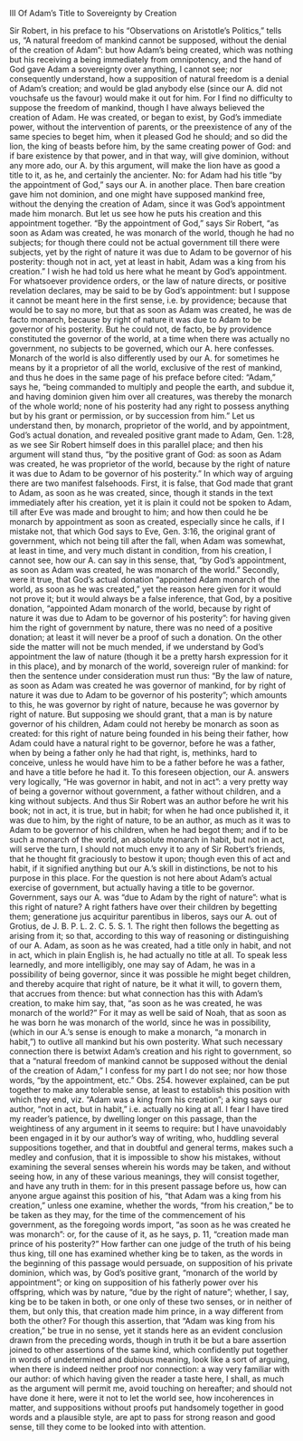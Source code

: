 III
Of Adam’s Title to Sovereignty by Creation

Sir Robert, in his preface to his “Observations on Aristotle’s Politics,” tells us, “A natural freedom of mankind cannot be supposed, without the denial of the creation of Adam”: but how Adam’s being created, which was nothing but his receiving a being immediately from omnipotency, and the hand of God gave Adam a sovereignty over anything, I cannot see; nor consequently understand, how a supposition of natural freedom is a denial of Adam’s creation; and would be glad anybody else (since our A. did not vouchsafe us the favour) would make it out for him. For I find no difficulty to suppose the freedom of mankind, though I have always believed the creation of Adam. He was created, or began to exist, by God’s immediate power, without the intervention of parents, or the preexistence of any of the same species to beget him, when it pleased God he should; and so did the lion, the king of beasts before him, by the same creating power of God: and if bare existence by that power, and in that way, will give dominion, without any more ado, our A. by this argument, will make the lion have as good a title to it, as he, and certainly the ancienter. No: for Adam had his title “by the appointment of God,” says our A. in another place. Then bare creation gave him not dominion, and one might have supposed mankind free, without the denying the creation of Adam, since it was God’s appointment made him monarch.
But let us see how he puts his creation and this appointment together. “By the appointment of God,” says Sir Robert, “as soon as Adam was created, he was monarch of the world, though he had no subjects; for though there could not be actual government till there were subjects, yet by the right of nature it was due to Adam to be governor of his posterity: though not in act, yet at least in habit, Adam was a king from his creation.” I wish he had told us here what he meant by God’s appointment. For whatsoever providence orders, or the law of nature directs, or positive revelation declares, may be said to be by God’s appointment: but I suppose it cannot be meant here in the first sense, i.e. by providence; because that would be to say no more, but that as soon as Adam was created, he was de facto monarch, because by right of nature it was due to Adam to be governor of his posterity. But he could not, de facto, be by providence constituted the governor of the world, at a time when there was actually no government, no subjects to be governed, which our A. here confesses. Monarch of the world is also differently used by our A. for sometimes he means by it a proprietor of all the world, exclusive of the rest of mankind, and thus he does in the same page of his preface before cited: “Adam,” says he, “being commanded to multiply and people the earth, and subdue it, and having dominion given him over all creatures, was thereby the monarch of the whole world; none of his posterity had any right to possess anything but by his grant or permission, or by succession from him.” Let us understand then, by monarch, proprietor of the world, and by appointment, God’s actual donation, and revealed positive grant made to Adam, Gen. 1:28, as we see Sir Robert himself does in this parallel place; and then his argument will stand thus, “by the positive grant of God: as soon as Adam was created, he was proprietor of the world, because by the right of nature it was due to Adam to be governor of his posterity.” In which way of arguing there are two manifest falsehoods. First, it is false, that God made that grant to Adam, as soon as he was created, since, though it stands in the text immediately after his creation, yet it is plain it could not be spoken to Adam, till after Eve was made and brought to him; and how then could he be monarch by appointment as soon as created, especially since he calls, if I mistake not, that which God says to Eve, Gen. 3:16, the original grant of government, which not being till after the fall, when Adam was somewhat, at least in time, and very much distant in condition, from his creation, I cannot see, how our A. can say in this sense, that, “by God’s appointment, as soon as Adam was created, he was monarch of the world.” Secondly, were it true, that God’s actual donation “appointed Adam monarch of the world, as soon as he was created,” yet the reason here given for it would not prove it; but it would always be a false inference, that God, by a positive donation, “appointed Adam monarch of the world, because by right of nature it was due to Adam to be governor of his posterity”: for having given him the right of government by nature, there was no need of a positive donation; at least it will never be a proof of such a donation.
On the other side the matter will not be much mended, if we understand by God’s appointment the law of nature (though it be a pretty harsh expression for it in this place), and by monarch of the world, sovereign ruler of mankind: for then the sentence under consideration must run thus: “By the law of nature, as soon as Adam was created he was governor of mankind, for by right of nature it was due to Adam to be governor of his posterity”; which amounts to this, he was governor by right of nature, because he was governor by right of nature. But supposing we should grant, that a man is by nature governor of his children, Adam could not hereby be monarch as soon as created: for this right of nature being founded in his being their father, how Adam could have a natural right to be governor, before he was a father, when by being a father only he had that right, is, methinks, hard to conceive, unless he would have him to be a father before he was a father, and have a title before he had it.
To this foreseen objection, our A. answers very logically, “He was governor in habit, and not in act”: a very pretty way of being a governor without government, a father without children, and a king without subjects. And thus Sir Robert was an author before he writ his book; not in act, it is true, but in habit; for when he had once published it, it was due to him, by the right of nature, to be an author, as much as it was to Adam to be governor of his children, when he had begot them; and if to be such a monarch of the world, an absolute monarch in habit, but not in act, will serve the turn, I should not much envy it to any of Sir Robert’s friends, that he thought fit graciously to bestow it upon; though even this of act and habit, if it signified anything but our A.’s skill in distinctions, be not to his purpose in this place. For the question is not here about Adam’s actual exercise of government, but actually having a title to be governor. Government, says our A. was “due to Adam by the right of nature”: what is this right of nature? A right fathers have over their children by begetting them; generatione jus acquiritur parentibus in liberos, says our A. out of Grotius, de J. B. P. L. 2. C. 5. S. 1. The right then follows the begetting as arising from it; so that, according to this way of reasoning or distinguishing of our A. Adam, as soon as he was created, had a title only in habit, and not in act, which in plain English is, he had actually no title at all.
To speak less learnedly, and more intelligibly, one may say of Adam, he was in a possibility of being governor, since it was possible he might beget children, and thereby acquire that right of nature, be it what it will, to govern them, that accrues from thence: but what connection has this with Adam’s creation, to make him say, that, “as soon as he was created, he was monarch of the world?” For it may as well be said of Noah, that as soon as he was born he was monarch of the world, since he was in possibility, (which in our A.’s sense is enough to make a monarch, “a monarch in habit,”) to outlive all mankind but his own posterity. What such necessary connection there is betwixt Adam’s creation and his right to government, so that a “natural freedom of mankind cannot be supposed without the denial of the creation of Adam,” I confess for my part I do not see; nor how those words, “by the appointment, etc.” Obs. 254. however explained, can be put together to make any tolerable sense, at least to establish this position with which they end, viz. “Adam was a king from his creation”; a king says our author, “not in act, but in habit,” i.e. actually no king at all.
I fear I have tired my reader’s patience, by dwelling longer on this passage, than the weightiness of any argument in it seems to require: but I have unavoidably been engaged in it by our author’s way of writing, who, huddling several suppositions together, and that in doubtful and general terms, makes such a medley and confusion, that it is impossible to show his mistakes, without examining the several senses wherein his words may be taken, and without seeing how, in any of these various meanings, they will consist together, and have any truth in them: for in this present passage before us, how can anyone argue against this position of his, “that Adam was a king from his creation,” unless one examine, whether the words, “from his creation,” be to be taken as they may, for the time of the commencement of his government, as the foregoing words import, “as soon as he was created he was monarch”: or, for the cause of it, as he says, p. 11, “creation made man prince of his posterity?” How farther can one judge of the truth of his being thus king, till one has examined whether king be to taken, as the words in the beginning of this passage would persuade, on supposition of his private dominion, which was, by God’s positive grant, “monarch of the world by appointment”; or king on supposition of his fatherly power over his offspring, which was by nature, “due by the right of nature”; whether, I say, king be to be taken in both, or one only of these two senses, or in neither of them, but only this, that creation made him prince, in a way different from both the other? For though this assertion, that “Adam was king from his creation,” be true in no sense, yet it stands here as an evident conclusion drawn from the preceding words, though in truth it be but a bare assertion joined to other assertions of the same kind, which confidently put together in words of undetermined and dubious meaning, look like a sort of arguing, when there is indeed neither proof nor connection: a way very familiar with our author: of which having given the reader a taste here, I shall, as much as the argument will permit me, avoid touching on hereafter; and should not have done it here, were it not to let the world see, how incoherences in matter, and suppositions without proofs put handsomely together in good words and a plausible style, are apt to pass for strong reason and good sense, till they come to be looked into with attention.